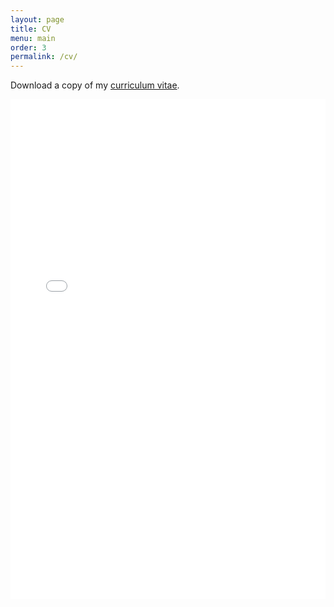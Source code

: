 ```yaml
---
layout: page
title: CV
menu: main
order: 3
permalink: /cv/
---
```


Download a copy of my [curriculum vitae](../assets/docs/reasner_cv_dec20.pdf).

<iframe src="../assets/docs/reasner_cv_dec20.pdf" class="gde-frame" style="height: 800px; width: 100%; border: none;" scrolling="yes"></iframe>

